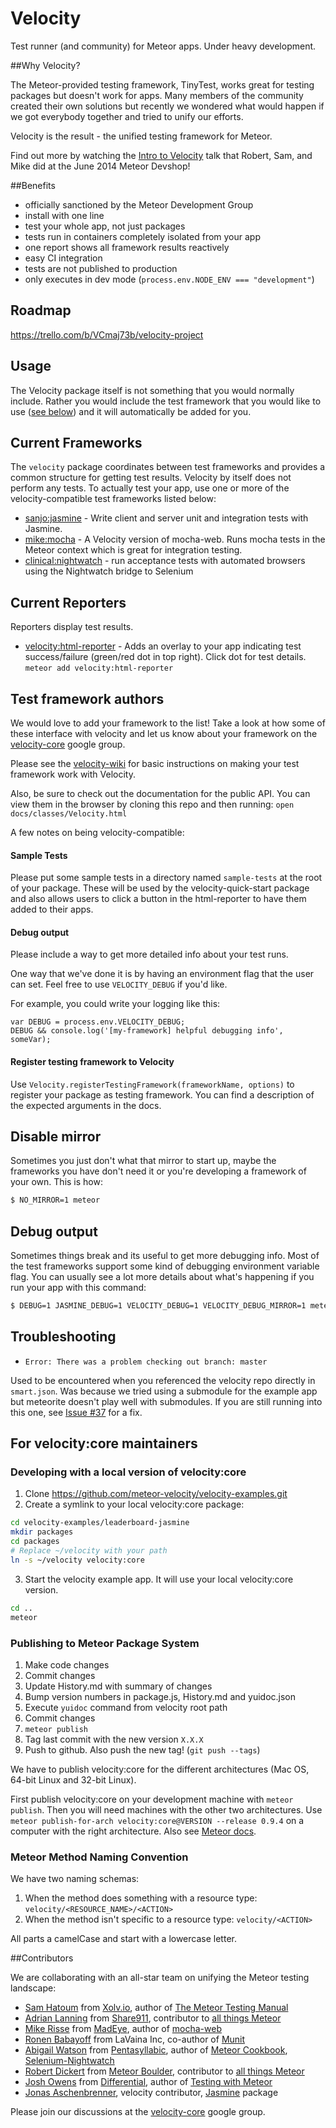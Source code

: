 Velocity
========

Test runner (and community) for Meteor apps.  Under heavy development.


##Why Velocity?

The Meteor-provided testing framework, TinyTest, works great for testing packages but doesn't work for apps.  Many members of the community created their own solutions but recently we wondered what would happen if we got everybody together and tried to unify our efforts.

Velocity is the result - the unified testing framework for Meteor.

Find out more by watching the [Intro to Velocity](http://youtu.be/kwFv1mXrLWE?t=40m51s) talk that Robert, Sam, and Mike did at the June 2014 Meteor Devshop!


##Benefits

- officially sanctioned by the Meteor Development Group
- install with one line
- test your whole app, not just packages
- tests run in containers completely isolated from your app
- one report shows all framework results reactively
- easy CI integration
- tests are not published to production
- only executes in dev mode (`process.env.NODE_ENV === "development"`)


## Roadmap

https://trello.com/b/VCmaj73b/velocity-project


## Usage

The Velocity package itself is not something that you would normally include.  Rather you would include the test framework that you would like to use ([see below](https://github.com/meteor-velocity/velocity/#current-frameworks)) and it will automatically be added for you.


## Current Frameworks

The `velocity` package coordinates between test frameworks and provides a common structure for getting test results.  Velocity by itself does not perform any tests.  To actually test your app, use one or more of the velocity-compatible test frameworks listed below:

* [sanjo:jasmine](https://github.com/Sanjo/meteor-jasmine) - Write client and server unit and integration tests with Jasmine.
* [mike:mocha](https://github.com/mad-eye/meteor-mocha-web) - A Velocity version of mocha-web. Runs mocha tests in the Meteor context which is great for integration testing.
* [clinical:nightwatch](https://github.com/awatson1978/clinical-nightwatch) - run acceptance tests with automated browsers using the Nightwatch bridge to Selenium


## Current Reporters

Reporters display test results.

* [velocity:html-reporter](https://github.com/meteor-velocity/html-reporter/) - Adds an overlay to your app indicating test success/failure (green/red dot in top right).  Click dot for test details.  `meteor add velocity:html-reporter`


## Test framework authors

We would love to add your framework to the list!  Take a look at how some of these interface with velocity and let us know about your framework on the [velocity-core](https://groups.google.com/forum/#!forum/velocity-core) google group.

Please see the [velocity-wiki](https://github.com/xolvio/velocity/wiki/Making-your-test-framework-work-with-meteor-test-runner) for basic instructions on making your test framework work with Velocity.

Also, be sure to check out the documentation for the public API.  You can view them in the browser by cloning this repo and then running: `open docs/classes/Velocity.html`

 
A few notes on being velocity-compatible:

#### Sample Tests

Please put some sample tests in a directory named `sample-tests` at the root of your package.  These will be used by the velocity-quick-start package and also allows users to click a button in the html-reporter to have them added to their apps.

#### Debug output

Please include a way to get more detailed info about your test runs.  

One way that we've done it is by having an environment flag that the user can set.  Feel free to use `VELOCITY_DEBUG` if you'd like.  

For example, you could write your logging like this:

    var DEBUG = process.env.VELOCITY_DEBUG;
    DEBUG && console.log('[my-framework] helpful debugging info', someVar);
    

#### Register testing framework to Velocity

Use `Velocity.registerTestingFramework(frameworkName, options)` to register your package as testing framework. You can find a description of the expected arguments in the docs.

## Disable mirror

Sometimes you just don't what that mirror to start up, maybe the frameworks you have don't need it or you're developing a framework of your own. This is how:

```bash
$ NO_MIRROR=1 meteor
```

## Debug output

Sometimes things break and its useful to get more debugging info.  Most of the test frameworks support some kind of debugging environment variable flag.  You can usually see a lot more details about what's happening if you run your app with this command:

```bash
$ DEBUG=1 JASMINE_DEBUG=1 VELOCITY_DEBUG=1 VELOCITY_DEBUG_MIRROR=1 meteor
```


## Troubleshooting

* `Error: There was a problem checking out branch: master`

Used to be encountered when you referenced the velocity repo directly in `smart.json`. Was because we tried using a submodule for the example app but meteorite doesn't play well with submodules.  If you are still running into this one,  see [Issue #37](https://github.com/xolvio/velocity/issues/37) for a fix.

## For velocity:core maintainers

### Developing with a local version of velocity:core

1. Clone https://github.com/meteor-velocity/velocity-examples.git
2. Create a symlink to your local velocity:core package:

 ```bash
 cd velocity-examples/leaderboard-jasmine
 mkdir packages
 cd packages
 # Replace ~/velocity with your path 
 ln -s ~/velocity velocity:core
 ```

3. Start the velocity example app. It will use your local velocity:core version.

 ```bash
 cd ..
 meteor
 ```

### Publishing to Meteor Package System

1. Make code changes
2. Commit changes
3. Update History.md with summary of changes
4. Bump version numbers in package.js, History.md and yuidoc.json
5. Execute `yuidoc` command from velocity root path
6. Commit changes
7. `meteor publish`
8. Tag last commit with the new version `X.X.X`
9. Push to github. Also push the new tag! (`git push --tags`)


We have to publish velocity:core for the different architectures (Mac OS, 64-bit Linux and 32-bit Linux).

First publish velocity:core on your development machine with `meteor publish`. Then you will need machines with the other two architectures. Use `meteor publish-for-arch velocity:core@VERSION --release 0.9.4` on a computer with the right architecture. Also see [Meteor docs](http://docs.meteor.com/#meteorpublishforarch).

### Meteor Method Naming Convention

We have two naming schemas:

1. When the method does something with a resource type: `velocity/<RESOURCE_NAME>/<ACTION>`
2. When the method isn't specific to a resource type: `velocity/<ACTION>`

All parts a camelCase and start with a lowercase letter.

##Contributors

We are collaborating with an all-star team on unifying the Meteor testing landscape:

* [Sam Hatoum](https://github.com/samhatoum) from [Xolv.io](http://xolv.io/), author of [The Meteor Testing Manual](https://www.meteortesting.com)
* [Adrian Lanning](https://github.com/alanning) from [Share911](http://about.share911.com/), contributor to [all things Meteor](https://github.com/alanning?tab=repositories)
* [Mike Risse](https://github.com/rissem) from [MadEye](https://madeye.io/), author of [mocha-web](https://github.com/mad-eye/meteor-mocha-web)
* [Ronen Babayoff](https://github.com/ronen-lavaina) from LaVaina Inc, co-author of [Munit](https://github.com/spacejamio/meteor-munit)
* [Abigail Watson](https://github.com/awatson1978) from [Pentasyllabic](http://www.pentasyllabic.com), author of [Meteor Cookbook](https://github.com/awatson1978/meteor-cookbook), [Selenium-Nightwatch](https://github.com/awatson1978/selenium-nightwatch/)
* [Robert Dickert](https://github.com/rdickert) from [Meteor Boulder](http://www.meetup.com/Meteor-Boulder), contributor to [all things Meteor](https://github.com/rdickert?tab=repositories)
* [Josh Owens](https://github.com/queso) from [Differential](http://differential.io/), author of [Testing with Meteor](http://testingmeteor.com/)
* [Jonas Aschenbrenner](https://github.com/sanjo), velocity contributor, [Jasmine](https://github.com/Sanjo/meteor-jasmine) package

Please join our discussions at the [velocity-core](https://groups.google.com/forum/#!forum/velocity-core) google group.
